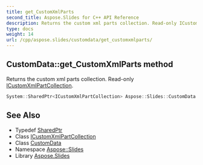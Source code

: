 ```yaml
---
title: get_CustomXmlParts
second_title: Aspose.Slides for C++ API Reference
description: Returns the custom xml parts collection. Read-only ICustomXmlPartCollection.
type: docs
weight: 14
url: /cpp/aspose.slides/customdata/get_customxmlparts/
---
```

## CustomData::get_CustomXmlParts method


Returns the custom xml parts collection. Read-only [ICustomXmlPartCollection](../../icustomxmlpartcollection/).

```cpp
System::SharedPtr<ICustomXmlPartCollection> Aspose::Slides::CustomData::get_CustomXmlParts() override
```

## See Also

* Typedef [SharedPtr](../../../system/sharedptr/)
* Class [ICustomXmlPartCollection](../../icustomxmlpartcollection/)
* Class [CustomData](../)
* Namespace [Aspose::Slides](../../)
* Library [Aspose.Slides](../../../)
